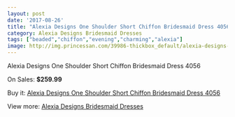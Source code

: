 ```yaml
---
layout: post
date: '2017-08-26'
title: "Alexia Designs One Shoulder Short Chiffon Bridesmaid Dress 4056"
category: Alexia Designs Bridesmaid Dresses
tags: ["beaded","chiffon","evening","charming","alexia"]
image: http://img.princessan.com/39986-thickbox_default/alexia-designs-one-shoulder-short-chiffon-bridesmaid-dress-4056.jpg
---
```

Alexia Designs One Shoulder Short Chiffon Bridesmaid Dress 4056

On Sales: **$259.99**
<a href="https://www.princessan.com/en/18685-alexia-designs-one-shoulder-short-chiffon-bridesmaid-dress-4056.html"><amp-img layout="responsive" width="600" height="600" src="//img.princessan.com/39986-thickbox_default/alexia-designs-one-shoulder-short-chiffon-bridesmaid-dress-4056.jpg" alt="Alexia Designs One Shoulder Short Chiffon Bridesmaid Dress 4056 0" /></a>

Buy it: [Alexia Designs One Shoulder Short Chiffon Bridesmaid Dress 4056](https://www.princessan.com/en/18685-alexia-designs-one-shoulder-short-chiffon-bridesmaid-dress-4056.html "Alexia Designs One Shoulder Short Chiffon Bridesmaid Dress 4056")

View more: [Alexia Designs Bridesmaid Dresses](https://www.princessan.com/en/172- "Alexia Designs Bridesmaid Dresses")